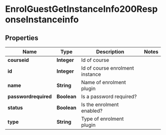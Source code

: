 

# EnrolGuestGetInstanceInfo200ResponseInstanceinfo


## Properties

| Name | Type | Description | Notes |
|------------ | ------------- | ------------- | -------------|
|**courseid** | **Integer** | Id of course |  |
|**id** | **Integer** | Id of course enrolment instance |  |
|**name** | **String** | Name of enrolment plugin |  |
|**passwordrequired** | **Boolean** | Is a password required? |  |
|**status** | **Boolean** | Is the enrolment enabled? |  |
|**type** | **String** | Type of enrolment plugin |  |



